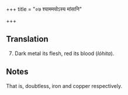 +++
title = "०७ श्याममयोऽस्य मांसानि"

+++
## Translation
7. Dark metal its flesh, red its blood (*lóhita*).

## Notes
That is, doubtless, iron and copper respectively.
